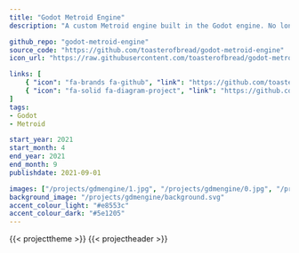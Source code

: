 ```yaml
---
title: "Godot Metroid Engine"
description: "A custom Metroid engine built in the Godot engine. No longer in development, but I will probably come back to this some day."

github_repo: "godot-metroid-engine"
source_code: "https://github.com/toasterofbread/godot-metroid-engine"
icon_url: "https://raw.githubusercontent.com/toasterofbread/godot-metroid-engine/main/icon.png"

links: [
    { "icon": "fa-brands fa-github", "link": "https://github.com/toasterofbread/godot-metroid-engine", "label": "Repository" },
    { "icon": "fa-solid fa-diagram-project", "link": "https://github.com/spectreseven1138-alt/MPF", "label": "Project fork" }
]
tags:
- Godot
- Metroid

start_year: 2021
start_month: 4
end_year: 2021
end_month: 9
publishdate: 2021-09-01

images: ["/projects/gdmengine/1.jpg", "/projects/gdmengine/0.jpg", "/projects/gdmengine/2.jpg", "/projects/gdmengine/3.jpg", "/projects/gdmengine/4.gif"]
background_image: "/projects/gdmengine/background.svg"
accent_colour_light: "#e8553c"
accent_colour_dark: "#5e1205"
---
```


{{< projecttheme >}}
{{< projectheader >}}
